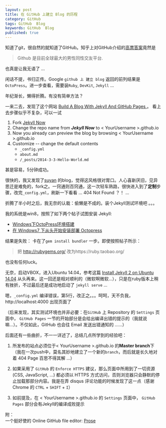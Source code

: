 ```yaml
---
layout: post
title: 在 GitHub 上建立 Blog 的历程
category: GitHub
tags: GitHub  Blog
keywords: GitHub  Blog
published: true
---
```


知道了git，很自然的就知道了GitHub。知乎上对GitHub介绍的[高票答案](https://www.zhihu.com/question/28976652)竟然是

> Github 是目前全球最大的男性同性交友平台. 

也真是让我无语了 ...

闲话不提，书归正传。Google `github 上 建立 blog` 返回的前列结果是 `OctoPress`。进一步查看，需要装`Ruby`, `DevKit`, `Jekyll` ... 

年纪渐长，懒得折腾。有没有简单方法？

一来二去，发现了这个网站 [Build A Blog With Jekyll And GitHub Pages ](https://www.smashingmagazine.com/2014/08/build-blog-jekyll-github-pages/)。 看上去步骤似乎不复杂，可以一试

1. Fork [Jekyll Now](http://www.github.com/barryclark/jekyll-now)
2. Change the repo name from ***Jekyll Now*** to < YourUsername >.github.io
3. Now you already can preview the blog by browsing < YourUsername >.github.io
4. Customize -- change the default contents
	* `_config.yml`
    * `about.md`
    * `/_posts/2014-3-3-Hello-World.md`
	
甚是容易，5分钟成功。

很快的，我又发现了[suyan](https://github.com/suyan) 的blog，觉得这风格很对胃口。人心喜新厌旧，见异思迁是难免的，fork之。一窍通则百窍通，这一次轻车熟路，很快进入到了**定制**步骤，改完`_config.yml`，刷新一下看看 ... 404 Not Found ？！ ...

折腾了半小时之后，我无奈的认栽：偷懒是不成的。装个Jekyll测试环境吧 。。。

我的系统是win8，按照了如下两个帖子试图安装 Jekyll:

* [Windows下OctoPress环境搭建](http://www.yebangyu.org/blog/2015/10/17/howtoinstalloctopress/)
* [在 Windows7 下从头开始安装部署 Octopress](http://alfred-sun.github.io/blog/2014/11/23/install-and-deploy-octopress-to-github-on-windows7-from-scratch/)

结果是失败： 卡在了`gem install bundler` 一步。即使按照帖子所示：

> 把 http://rubygems.org/ 改为https://ruby.taobao.org/

也没有任何luck。

无奈，启动VBOX，进入Ubuntu 14.04，参考这篇 [Install Jekyll 2 on Ubuntu 14.04](http://michaelchelen.net/81fa/install-jekyll-2-ubuntu-14-04/) 从头再来。这一回还是相对顺利的（微软啊微软...），只是在ruby版本上稍有挫折，不过最后还是成功地启动了 `jekyll serve` ...

嗯，`_config.yml` 编译错误，第5行，改正之。。。呵呵，天不负我，http://localhost:4000 出现页面了

（后来发现，其实测试环境也并非必要：在`GitHub` 上 Repository 的 `Settings` 页面中， `GitHub Pages` 一节的开始部分是会给出编译出错的提示的（我就说嘛...）。不仅如此，GitHub 也会往 Email 发送出错通知的 ......）

后面还有一些曲折，不一一详述了，总结几点所学到的经验吧：

1. 所发布的站点必须位于< YourUsername >.github.io 的**Master branch**下 （我在一次push中，莫名其妙地建立了一个新的`branch`，而后就是长久地对着 404 Page 百思不得其解 ...）

2. 如果采用了 `GitHub` 的 `Enforce HTTPS` 建议，那么页面中所用到了一切资源 (CSS, JavaScript, ...) 都必须以 HTTPS 方式访问，否则浏览器只会静默的停止加载那部分内容。我是在弄 disqus 评论功能的时候发现了这一点（感谢 Chrome 的 `CTRL` + `SHIFT` + `I`）

3. 如前提及，在 < YourUsername >.github.io 的 `Settings` 页面中， `GitHub Pages` 部分会有Jekyll的编译成败提示
	
	
附：	
一个挺好使的 Online GitHub file editor: [Prose](http://prose.io/#farheart/farheart.github.io/tree/master)